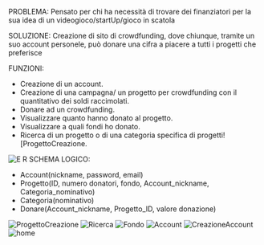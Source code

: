PROBLEMA:
Pensato per chi ha necessità di trovare dei finanziatori per la sua idea di un videogioco/startUp/gioco in scatola

SOLUZIONE:
Creazione di sito di crowdfunding, dove chiunque, tramite un suo account personele, può donare una cifra a piacere a tutti i progetti che preferisce

FUNZIONI:

- Creazione di un account.
- Creazione di una campagna/ un progetto per crowdfunding con il quantitativo dei soldi raccimolati.
- Donare ad un crowdfunding.
- Visualizzare quanto hanno donato al progetto.
- Visualizzare a quali fondi ho donato.
- Ricerca di un progetto o di una categoria specifica di progetti![ProgettoCreazione.

![E R](https://github.com/Giorgiobon/AnExtraEuro/assets/101709335/d500f12d-046b-48d2-a8a4-4bba07eb72cf)
SCHEMA LOGICO:

- Account(nickname, password, email)
- Progetto(ID, numero donatori, fondo, Account_nickname, Categoria_nominativo)
- Categoria(nominativo)
- Donare(Account_nickname, Progetto_ID, valore donazione)

![ProgettoCreazione](https://github.com/Giorgiobon/AnExtraEuro/assets/101709335/a991c027-e0f4-46f4-a04e-420f9b230d3e)
![Ricerca](https://github.com/Giorgiobon/AnExtraEuro/assets/101709335/be021493-f21c-4434-85ee-593f21bf3176)
![Fondo](https://github.com/Giorgiobon/AnExtraEuro/assets/101709335/9b399270-e157-40fe-b2e7-fa35d246944f)
![Account](https://github.com/Giorgiobon/AnExtraEuro/assets/101709335/68d7897a-6b31-4ae2-a3d8-21c185c52c05)
![CreazioneAccount](https://github.com/Giorgiobon/AnExtraEuro/assets/101709335/ef19a364-846e-46cd-a0c8-acf315f884de)
![home](https://github.com/Giorgiobon/AnExtraEuro/assets/101709335/1da93849-766e-4c1f-823a-2642fc5c04ff)
